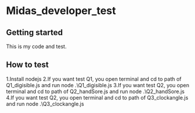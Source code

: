 # Midas_developer_test

## Getting started

This is my code and test.

## How to test

1.Install nodejs
2.If you want test Q1, you open terminal and cd to path of Q1_digisible.js and run node .\Q1_digisible.js
3.If you want test Q2, you open terminal and cd to path of Q2_handSore.js and run node .\Q2_handSore.js
4.If you want test Q2, you open terminal and cd to path of Q3_clockangle.js and run node .\Q3_clockangle.js
